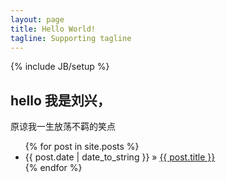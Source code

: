 ```yaml
---
layout: page
title: Hello World!
tagline: Supporting tagline
---
```

{% include JB/setup %}

## hello 我是刘兴，
原谅我一生放荡不羁的笑点

<ul class="posts">
  {% for post in site.posts %}
    <li><span>{{ post.date | date_to_string }}</span> &raquo; <a href="{{ BASE_PATH }}{{ post.url }}">{{ post.title }}</a></li>
  {% endfor %}
</ul>




